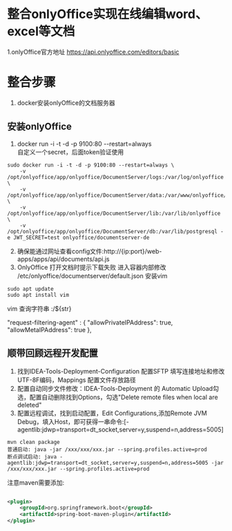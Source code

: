 # 整合onlyOffice实现在线编辑word、excel等文档

1.onlyOffice官方地址 https://api.onlyoffice.com/editors/basic

# 整合步骤

1. docker安装onlyOffice的文档服务器

## 安装onlyOffice

1. docker run -i -t -d -p 9100:80 --restart=always \
   自定义一个secret，后面token验证使用

```shell
sudo docker run -i -t -d -p 9100:80 --restart=always \
    -v /opt/onlyoffice/app/onlyoffice/DocumentServer/logs:/var/log/onlyoffice  \
    -v /opt/onlyoffice/app/onlyoffice/DocumentServer/data:/var/www/onlyoffice/Data  \
    -v /opt/onlyoffice/app/onlyoffice/DocumentServer/lib:/var/lib/onlyoffice \
    -v /opt/onlyoffice/app/onlyoffice/DocumentServer/db:/var/lib/postgresql -e JWT_SECRET=test onlyoffice/documentserver-de
```

2. 确保能通过网址查看config文件:http://{ip:port}/web-apps/apps/api/documents/api.js
3. OnlyOffice 打开文档时提示下载失败 进入容器内部修改 /etc/onlyoffice/documentserver/default.json
   安装vim

```shell
sudo apt update
sudo apt install vim
```

vim 查询字符串 :/${str}

"request-filtering-agent" : {
"allowPrivateIPAddress": true,
"allowMetaIPAddress": true
},

## 顺带回顾远程开发配置

1. 找到IDEA-Tools-Deployment-Configuration 配置SFTP 填写连接地址和修改UTF-8F编码，Mappings 配置文件存放路径
2. 配置自动同步文件修改：IDEA-Tools-Deployment 的 Automatic Upload勾选，配置自动删除找到Options，勾选"Delete remote files
   when local are deleted"
3. 配置远程调试，找到启动配置，Edit Configurations,添加Remote JVM
   Debug，填入Host，即可获得一串命令:[-agentlib:jdwp=transport=dt_socket,server=y,suspend=n,address=5005]

```shell
mvn clean package
普通启动: java -jar /xxx/xxx/xxx.jar --spring.profiles.active=prod
断点调试启动: java -agentlib:jdwp=transport=dt_socket,server=y,suspend=n,address=5005 -jar /xxx/xxx/xxx.jar --spring.profiles.active=prod
```

注意maven需要添加:

```xml

<plugin>
    <groupId>org.springframework.boot</groupId>
    <artifactId>spring-boot-maven-plugin</artifactId>
</plugin>
```